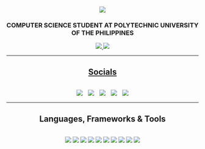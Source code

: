 <h1 align="center">
    <img src="https://readme-typing-svg.herokuapp.com?font=DejaVu+sans+mono&weight=900&size=35&pause=1000&color=E67144&center=true&vCenter=true&width=435&lines=Hello+there!;I'm+Adriel+Magalona;" />
</h1>

<h3 align="center">COMPUTER SCIENCE STUDENT AT POLYTECHNIC UNIVERSITY OF THE PHILIPPINES</h3>

<div align="center"> 
  <a href="mailto:dagsmagalona@gmail.com">
    <img src="https://img.shields.io/badge/Gmail-333333?style=for-the-badge&logo=gmail&logoColor=red" />
  </a>
  <a href="https://www.linkedin.com/in/adriel-magalona-0546b9318/" target="_blank">
    <img src="https://img.shields.io/badge/LinkedIn-0077B5?style=for-the-badge&logo=linkedin&logoColor=white" target="_blank" />
        </div>
 <hr/>
<div align="center">
  <h2> Socials</h2>
  <br>


<a href="https://www.facebook.com/Traceaz" style="text-decoration:none; margin-right: 10px;">
  <img src="https://img.shields.io/badge/Facebook-1877F2?style=for-the-badge&logo=facebook&logoColor=white"/>
</a>
<a href="https://www.instagram.com/adr1elllll" style="text-decoration:none; margin-right: 10px;">
  <img src="https://img.shields.io/badge/Instagram-E4405F?style=for-the-badge&logo=instagram&logoColor=white"/>
</a>
<a href="https://twitter.com/adr1el_m" style="text-decoration:none; margin-right: 10px;">
  <img src="https://img.shields.io/badge/X-000000?style=for-the-badge&logo=x&logoColor=white"/>
</a>
<a href="https://www.tiktok.com/@isneyking0" style="text-decoration:none; margin-right: 10px;">
  <img src="https://img.shields.io/badge/TikTok-000000?style=for-the-badge&logo=tiktok&logoColor=white"/>
</a>
<a href="https://github.com/Adriel01ph" style="text-decoration:none;">
  <img src="https://img.shields.io/badge/GitHub-100000?style=for-the-badge&logo=github&logoColor=white"/>
</a>


 <hr/>
  <h2>Languages, Frameworks & Tools</h2>
    <br>
  <img src="https://img.shields.io/badge/VSCode-0078D4?style=for-the-badge&logo=visual%20studio%20code&logoColor=white"/>

  <img src="https://img.shields.io/badge/Xampp-F37623?style=for-the-badge&logo=xampp&logoColor=white"/>

  <img src="https://img.shields.io/badge/MySQL-005C84?style=for-the-badge&logo=mysql&logoColor=white"/>

  <img src="https://img.shields.io/badge/C-00599C?style=for-the-badge&logo=c&logoColor=white"/>

  <img src="https://img.shields.io/badge/C%2B%2B-00599C?style=for-the-badge&logo=c%2B%2B&logoColor=white"/>

  <img src="https://img.shields.io/badge/HTML5-E34F26?style=for-the-badge&logo=html5&logoColor=white"/>

  <img src="https://img.shields.io/badge/CSS3-1572B6?style=for-the-badge&logo=css3&logoColor=white"/>

  <img src="https://img.shields.io/badge/GitHub-100000?style=for-the-badge&logo=github&logoColor=white"/>

  <img src="https://img.shields.io/badge/GIT-E44C30?style=for-the-badge&logo=git&logoColor=white"/>

  <img src="https://img.shields.io/badge/java-%23ED8B00.svg?style=for-the-badge&logo=openjdk&logoColor=white"/>

</div>
